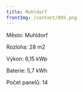 ```yaml
---
title: Muhldorf
frontImg: /content/885.png
---
```

Město: Muhldorf

Rozloha: 28 m2

Výkon: 6,15 kWp

Baterie:  5,7 kWh

Počet panelů: 14
